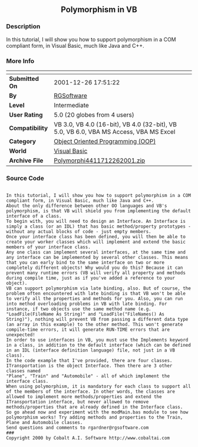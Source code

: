 ﻿<div align="center">

## Polymorphism in VB


</div>

### Description

In this tutorial, I will show you how to support polymorphism in a COM compliant form, in Visual Basic, much like Java and C++.
 
### More Info
 


<span>             |<span>
---                |---
**Submitted On**   |2001-12-26 17:51:22
**By**             |[RGSoftware](https://github.com/Planet-Source-Code/PSCIndex/blob/master/ByAuthor/rgsoftware.md)
**Level**          |Intermediate
**User Rating**    |5.0 (20 globes from 4 users)
**Compatibility**  |VB 3\.0, VB 4\.0 \(16\-bit\), VB 4\.0 \(32\-bit\), VB 5\.0, VB 6\.0, VBA MS Access, VBA MS Excel
**Category**       |[Object Oriented Programming \(OOP\)](https://github.com/Planet-Source-Code/PSCIndex/blob/master/ByCategory/object-oriented-programming-oop__1-47.md)
**World**          |[Visual Basic](https://github.com/Planet-Source-Code/PSCIndex/blob/master/ByWorld/visual-basic.md)
**Archive File**   |[Polymorphi4411712262001\.zip](https://github.com/Planet-Source-Code/rgsoftware-polymorphism-in-vb__1-30139/archive/master.zip)





### Source Code

```

In this tutorial, I will show you how to support polymorphism in a COM compliant form, in Visual Basic, much like Java and C++.
About the only difference between other OO languages and VB's polymorphism, is that VB will shield you from implementing the default interface of a class.
To begin with, you will need to design an Interface. An Interface is simply a class (or an IDL) that has basic method/property prototypes - without any actual blocks of code - just empty members.
Once your interface class has been defined, you will then be able to create your worker classes which will implement and extend the basic members of your interface class.
Any one class can implement several interfaces, at the same time and any interface can be implemented by several other classes. This means that you can early bind to the same interface on two or more completely different objects! Why would you do this? Because it can prevent many runtime errors (VB will verify all property and methods during compile time, just as if you've added a reference to your object).
VB can support polymorphism via late binding, also. But of course, the problem often encountered with late binding is that VB won't be able to verify all the properties and methods for you. Also, you can run into method overloading problems in VB with late binding. For instance, if two objects use the same method name (e.g. "LoadFile(FileName As String)" and "LoadFile("FileNames() As String)"), nothing will prevent VB from passing a different data type (an array in this example) to the other method. This won't generate compile-time errors, it will generate RUN-TIME errors that are unexpected!
In order to use interfaces in VB, you must use the Implements keyword in a class, in addition to the default interface (which can be defined in an IDL (interface definition language) file, not just in a VB class).
In the code example that I've provided, there are four classes. ITransportation is the object Interface. Then there are 3 other classes named
"Plane", "Train" and "Automobile" - all of which implement the interface class.
When using polymorphism, it is mandatory for each class to support all of the members of the interface. In other words, the classes are allowed to implement more methods/properties and extend the ITransportation interface, but never allowed to remove methods/properties that are already defined in the Interface class.
So go ahead now and experiment with the modMain.bas module to see how polymorphism works! Try adding methods and properties to the Train, Plane and Automobile classes.
Send questions and comments to rgardner@rgsoftware.com
###
Copyright 2000 by Cobalt A.I. Software http://www.cobaltai.com
```

